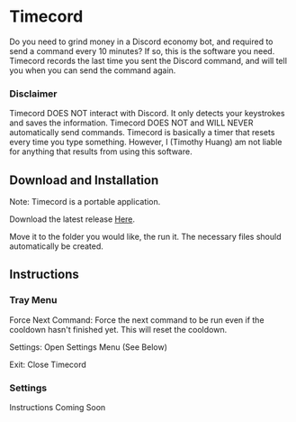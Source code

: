 # Timecord

Do you need to grind money in a Discord economy bot, and required to send a command every 10 minutes? If so, this is the software you need. Timecord records the last time you sent the Discord command, and will tell you when you can send the command again.

### Disclaimer

Timecord DOES NOT interact with Discord. It only detects your keystrokes and saves the information. Timecord DOES NOT and WILL NEVER automatically send commands. Timecord is basically a timer that resets every time you type something.  However, I (Timothy Huang) am not liable for anything that results from using this software.

## Download and Installation

Note: Timecord is a portable application.

Download the latest release [Here](https://github.com/timothymhuang/Timecord/releases).

Move it to the folder you would like, the run it. The necessary files should automatically be created.

## Instructions

### Tray Menu

Force Next Command: Force the next command to be run even if the cooldown hasn't finished yet. This will reset the cooldown.

Settings: Open Settings Menu (See Below)

Exit: Close Timecord

### Settings

Instructions Coming Soon